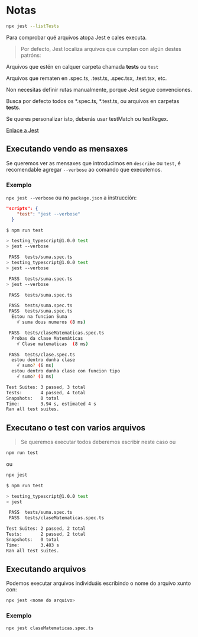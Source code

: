 # Notas

```bash
npx jest --listTests
```
Para comprobar qué arquivos atopa Jest e cales executa. 
> Por defecto, Jest localiza arquivos que cumplan con algún destes patróns:

Arquivos que estén en calquer carpeta chamada __tests__ ou `test`

Arquivos que rematen en .spec.ts, .test.ts, .spec.tsx, .test.tsx, etc.

Non necesitas definir rutas manualmente, porque Jest segue convenciones.

Busca por defecto todos os *.spec.ts, *.test.ts, ou arquivos en carpetas __tests__.

Se queres personalizar isto, deberás usar testMatch ou testRegex.

[Enlace a Jest](https://jestjs.io/es-ES/docs/expect)


## Executando vendo as mensaxes

Se queremos ver as mensaxes que introducimos en `describe` ou `test`, é recomendable agregar `--verbose` ao comando que executemos.

### Exemplo
`npx jest --verbose` ou no `package.json` a instrucción:
```json
"scripts": {
    "test": "jest --verbose"
  }
```

```bash
$ npm run test

> testing_typescript@1.0.0 test
> jest --verbose

 PASS  tests/suma.spec.ts
> testing_typescript@1.0.0 test
> jest --verbose

 PASS  tests/suma.spec.ts
> jest --verbose

 PASS  tests/suma.spec.ts

 PASS  tests/suma.spec.ts
 PASS  tests/suma.spec.ts
  Estou na funcion Suma
    √ suma dous numeros (8 ms)

 PASS  tests/claseMatematicas.spec.ts
  Probas da clase Matemáticas
    √ Clase matematicas  (8 ms)

 PASS  tests/clase.spec.ts
  estou dentro dunha clase
    √ sumo? (6 ms)
  estou dentro dunha clase con funcion tipo
    √ sumo? (1 ms)

Test Suites: 3 passed, 3 total
Tests:       4 passed, 4 total
Snapshots:   0 total
Time:        3.94 s, estimated 4 s
Ran all test suites.
```

## Executano o test con varios arquivos
>Se queremos executar todos deberemos escribir neste caso ou 

```bash
npm run test 
```
ou 
```bash
npx jest
```
```bash
$ npm run test

> testing_typescript@1.0.0 test
> jest

 PASS  tests/suma.spec.ts
 PASS  tests/claseMatematicas.spec.ts

Test Suites: 2 passed, 2 total
Tests:       2 passed, 2 total
Snapshots:   0 total
Time:        3.483 s
Ran all test suites.
```

## Executando arquivos

Podemos executar arquivos individuáis escribindo o nome do arquivo xunto con:

```bash
npx jest <nome do arquivo>
```
### Exemplo
```bash
npx jest claseMatematicas.spec.ts
```